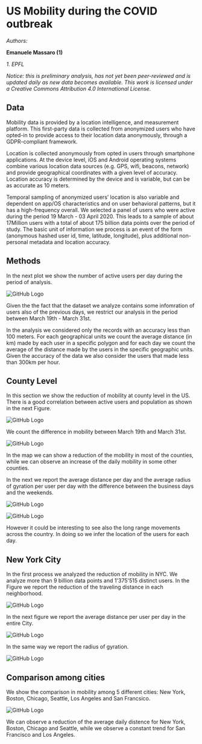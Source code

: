 # US Mobility during the COVID outbreak

*Authors:*

**Emanuele Massaro (1)**

*1. EPFL*


*Notice: this is preliminary analysis, has not yet been peer-reviewed and is updated daily as new data becomes available. This work is licensed under a Creative Commons Attribution 4.0 International License.*     


## Data

Mobility data is provided by a location intelligence, and measurement platform. This first-party data is collected from anonymized users who have opted-in to provide access to their location data anonymously, through a GDPR-compliant framework.

Location is collected anonymously from opted in users through smartphone applications. At the device level, iOS and Android operating systems combine various location data sources (e.g. GPS, wifi, beacons, network) and provide geographical coordinates with a given level of accuracy. Location accuracy is determined by the device and is variable, but can be as accurate as 10 meters.

Temporal sampling of anonymized users’ location is also variable and dependent on app/OS characteristics and on user behavioral patterns, but it has a high-frequency overall. We selected a panel of users who were active during the period 19 March - 03 April 2020. This leads to a sample of about 17Million users with a total of about 175 billion data points over the period of study. The basic unit of information we process is an event of the form (anonymous hashed user id, time, latitude, longitude), plus additional non-personal metadata and location accuracy.  


## Methods

In the next plot we show the number of active users per day during the period of analysis.
 
![GitHub Logo](countUsers.png)

Given the the fact that the dataset we analyze contains some infomration of users also of the previous days, we restrict our analysis in the period between March 19th - March 31st. 

In the analysis we considered only the records with an accuracy less than 100 meters. For each geographical units we count the average distance (in km) made by each user in a specific polygon and for each day we count the average of the distance made by the users in the specific geographic units. Given the accuracy of the data we also consider the users that made less than 300km per hour.
 

## County Level

In this section we show the reduction of mobility at county level in the US. There is a good correlation between active users and population as shown in the next Figure.

![GitHub Logo](corrPop.png)

We count the difference in mobility between March 19th and March 31st.


![GitHub Logo](map1931.png)

In the map we can show a reduction of the mobility in most of the counties, while we can observe an increase of the daily mobility in some other counties.

In the next we report the average distance per day and the average radius of gyration per user per day with the difference between the business days and the weekends. 

![GitHub Logo](distancesDays.png)

![GitHub Logo](radiusDays.png)

However it could be interesting to see also the long range movements across the country. In doing so we infer the location of the users for each day.


## New York City

In the first process we analyzed the reduction of mobility in NYC. We analyze more than 9 billion data points and 1'375'515 distinct users. In the Figure we report the reduction of the traveling distance in each neighborhood.    

![GitHub Logo](NYdiffMap1111.png)

In the next figure we report the average distance per user per day in the entire City.  

![GitHub Logo](temporalDistNY.png)

In the same way we report the radius of gyration.   

![GitHub Logo](temporalRaiusNY.png)

## Comparison among cities 

We show the comparison in mobility among 5 different cities: New York, Boston, Chicago, Seattle, Los Angeles and San Francsico.

![GitHub Logo](trendCities.png)

We can observe a reduction of the average daily distence for New York, Boston, Chicago and Seattle, while we observe a constant trend for San Francisco and Los Angeles.
